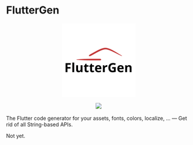 # FlutterGen

<p align="center">
  <img src="./art/logo.png" />
</p>
<p align="center">
  <a href="https://pub.dartlang.org/packages/flutter_gen">
    <img src="https://img.shields.io/pub/v/flutter_gen.svg">
  </a>

</p>

The Flutter code generator for your assets, fonts, colors, localize, … — Get rid of all String-based APIs.


Not yet.